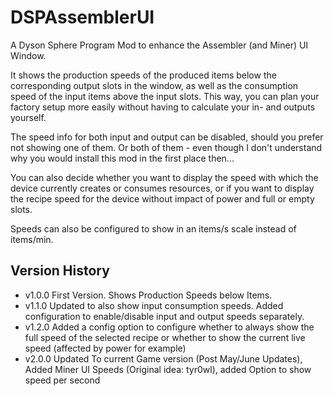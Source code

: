 # DSPAssemblerUI
 A Dyson Sphere Program Mod to enhance the Assembler (and Miner) UI Window. 
 
 It shows the production speeds of the produced items below the corresponding output slots in the window, 
 as well as the consumption speed of the input items above the input slots.
 This way, you can plan your factory setup more easily without having to calculate your in- and outputs yourself.

 The speed info for both input and output can be disabled, should you prefer not showing one of them. 
 Or both of them - even though I don't understand why you would install this mod in the first place then...
 
 You can also decide whether you want to display the speed with which the device currently creates or consumes resources, 
 or if you want to display the recipe speed for the device without impact of power and full or empty slots.
 
 Speeds can also be configured to show in an items/s scale instead of items/min.


## Version History
- v1.0.0 First Version. Shows Production Speeds below Items.
- v1.1.0 Updated to also show input consumption speeds. Added configuration to enable/disable input and output speeds separately.
- v1.2.0 Added a config option to configure whether to always show the full speed of the selected recipe or whether to show the current live speed (affected by power for example)
- v2.0.0 Updated To current Game version (Post May/June Updates), Added Miner UI Speeds (Original idea: tyr0wl), added Option to show speed per second
